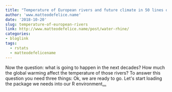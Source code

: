 ```yaml
---
title: "Temperature of European rivers and future climate in 50 lines of R code"
author: 'www.matteodefelice.name'
date: '2018-10-20'
slug: temperature-of-european-rivers
link: http://www.matteodefelice.name/post/water-rhine/
categories:
- bloglink
tags:
  - rstats
  - matteodefelicename
---
```


Now the question: what is going to happen in the next decades? How much the global warming affect the temperature of those rivers? To answer this question you need three things: Ok, we are ready to go. Let's start loading the package we needs into our R environment[... <i class="fas fa-external-link-alt"></i>](http://www.matteodefelice.name/post/water-rhine/)

